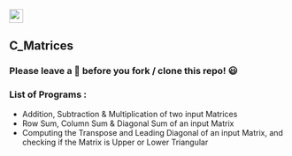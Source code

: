 <img src="https://img.shields.io/badge/C-000000?style=flat&logo=C&logoColor=white" height="25">


## C_Matrices

### Please leave a 🌟 before you fork / clone this repo! 😃

### List of Programs :
* Addition, Subtraction & Multiplication of two input Matrices
* Row Sum, Column Sum & Diagonal Sum of an input Matrix
* Computing the Transpose and Leading Diagonal of an input Matrix, and checking if the Matrix is Upper or Lower Triangular  
